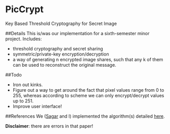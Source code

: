 # PicCrypt
Key Based Threshold Cryptography for Secret Image

##Details
This is/was our implementation for a sixth-semester minor project. Includes:
* threshold cryptography and secret sharing
* symmetric/private-key encryption/decryption
* a way of generating n encrypted image shares, such that any k of them can be used to reconstruct the original message.

##Todo
* Iron out kinks.
* Figure out a way to get around the fact that pixel values range from 0 to 255, whereas according to scheme we can only encrypt/decrypt values up to 251.
* Improve user interface!

##References
We ([Sagar](https://github.com/gitsagar) and I) implemented the algorithm(s) detailed [here](https://www.researchgate.net/profile/Prabir_Naskar2/publication/280611285_A_Key_Based_Secure_Threshold_Cryptography_for_Secret_Image/links/55beed0908ae092e96651821.pdf).

**Disclaimer**: there are errors in that paper!
